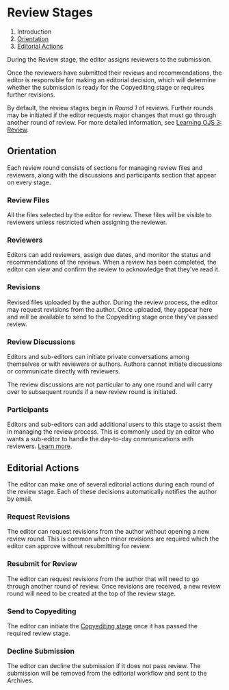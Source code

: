 # Review Stages

1. Introduction
2. [Orientation](review#orientation)
3. [Editorial Actions](review#editorial-actions)

During the Review stage, the editor assigns reviewers to the submission.

Once the reviewers have submitted their reviews and recommendations, the editor is responsible for making an editorial decision, which will determine whether the submission is ready for the Copyediting stage or requires further revisions.

By default, the review stages begin in *Round 1* of reviews. Further rounds may be initiated if the editor requests major changes that must go through another round of review. For more detailed information, see [Learning OJS 3: Review](https://docs.pkp.sfu.ca/learning-ojs/en/editorial-workflow#review).

## <a name="orientation"></a>Orientation

Each review round consists of sections for managing review files and reviewers, along with the discussions and participants section that appear on every stage.

### <a name="review-files"></a>Review Files
All the files selected by the editor for review. These files will be visible to reviewers unless restricted when assigning the reviewer.

### <a name="reviewers"></a>Reviewers
Editors can add reviewers, assign due dates, and monitor the status and recommendations of the reviews. When a review has been completed, the editor can view and confirm the review to acknowledge that they've read it.

### <a name="revisions"></a>Revisions
Revised files uploaded by the author. During the review process, the editor may request revisions from the author. Once uploaded, they appear here and will be available to send to the Copyediting stage once they've passed review.

### <a name="discussions"></a>Review Discussions
Editors and sub-editors can initiate private conversations among themselves or with reviewers or authors. Authors cannot initiate discussions or communicate directly with reviewers.

The review discussions are not particular to any one round and will carry over to subsequent rounds if a new review round is initiated.

### <a name="participants"></a>Participants
Editors and sub-editors can add additional users to this stage to assist them in managing the review process. This is commonly used by an editor who wants a sub-editor to handle the day-to-day communications with reviewers. [Learn more](../editorial-workflow#participants).

## <a name="editorial-actions"></a>Editorial Actions
The editor can make one of several editorial actions during each round of the review stage. Each of these decisions automatically notifies the author by email.

### <a name="request-revisions"></a>Request Revisions
The editor can request revisions from the author without opening a new review round. This is common when minor revisions are required which the editor can approve without resubmitting for  review.

### <a name="new-review"></a>Resubmit for Review
The editor can request revisions from the author that will need to go through another round of review. Once revisions are received, a new review round will need to be created at the top of the review stage.

### <a name="copyediting"></a>Send to Copyediting
The editor can initiate the [Copyediting stage](copyediting) once it has passed the required review stage.

### <a name="decline"></a>Decline Submission
The editor can decline the submission if it does not pass review. The submission will be removed from the editorial workflow and sent to the Archives.
